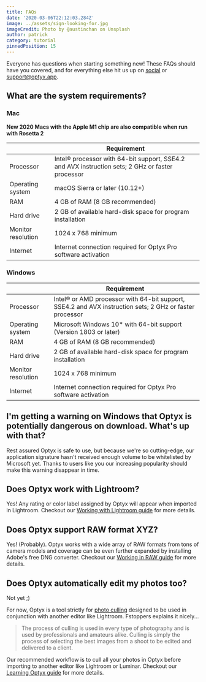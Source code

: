 ```yaml
---
title: FAQs
date: '2020-03-06T22:12:03.284Z'
image: ../assets/sign-looking-for.jpg
imageCredit: Photo by @austinchan on Unsplash
author: patrick
category: tutorial
pinnedPosition: 15
---
```


Everyone has questions when starting something new! These FAQs should have you covered, and for everything else hit us up on [social](https://twitter.com/OptyxApp) or [support@optyx.app](mailto:support@optyx.app).

## What are the system requirements?

### Mac

**New 2020 Macs with the Apple M1 chip are also compatible when run with Rosetta 2**

|                    | Requirement                                                                                      |
| ------------------ | ------------------------------------------------------------------------------------------------ |
| Processor          | Intel® processor with 64-bit support, SSE4.2 and AVX instruction sets; 2 GHz or faster processor |
| Operating system   | macOS Sierra or later (10.12+)                                                                   |
| RAM                | 4 GB of RAM (8 GB recommended)                                                                   |
| Hard drive         | 2 GB of available hard-disk space for program installation                                       |
| Monitor resolution | 1024 x 768 minimum                                                                               |
| Internet           | Internet connection required for Optyx Pro software activation                                   |

### Windows

|                    | Requirement                                                                                             |
| ------------------ | ------------------------------------------------------------------------------------------------------- |
| Processor          | Intel® or AMD processor with 64-bit support, SSE4.2 and AVX instruction sets; 2 GHz or faster processor |
| Operating system   | Microsoft Windows 10\* with 64-bit support (Version 1803 or later)                                      |
| RAM                | 4 GB of RAM (8 GB recommended)                                                                          |
| Hard drive         | 2 GB of available hard-disk space for program installation                                              |
| Monitor resolution | 1024 x 768 minimum                                                                                      |
| Internet           | Internet connection required for Optyx Pro software activation                                          |

## I'm getting a warning on Windows that Optyx is potentially dangerous on download. What's up with that?

Rest assured Optyx is safe to use, but because we're so cutting-edge, our application signature hasn't received enough volume to be whitelisted by Microsoft yet. Thanks to users like you our increasing popularity should make this warning disappear in time.

## Does Optyx work with Lightroom?

Yes! Any rating or color label assigned by Optyx will appear when imported in Lightroom. Checkout our [Working with Lightroom guide](/tutorials/working-with-lightroom/) for more details.

## Does Optyx support RAW format XYZ?

Yes! (Probably). Optyx works with a wide array of RAW formats from tons of camera models and coverage can be even further expanded by installing Adobe's free DNG converter. Checkout our [Working in RAW guide](/tutorials/working-in-raw/) for more details.

## Does Optyx automatically edit my photos too?

Not yet ;)

For now, Optyx is a tool strictly for [photo culling](https://fstoppers.com/education/beginners-guide-culling-and-why-we-do-it-89324) designed to be used in conjunction with another editor like Lightroom. Fstoppers explains it nicely...

> The process of culling is used in every type of photography and is used by professionals and amateurs alike. Culling is simply the process of selecting the best images from a shoot to be edited and delivered to a client.

Our recommended workflow is to cull all your photos in Optyx before importing to another editor like Lightroom or Luminar. Checkout our [Learning Optyx guide](/tutorials/learning-optyx/) for more details.
